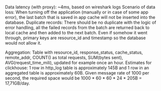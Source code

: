 Data latency (with proxy): ~4ms, based on wireshark logs
Scenario of data loss: 
When turning off the application (manually or in case of some app error), the last batch that is saved in app cache will not be inserted into the database.
Duplicate records: 
There should be no duplicate with the logic of error handling, all the failed records from the batch are returned back to local cache and then added to the next batch. Even if somehow it went through, primary keys are resource_id and timestamp so the database would not allow it.

Aggregation:
Table with resource_id, response_status, cache_status, remote_addr, COUNT() as total requests, SUM(bytes sent), AVG(request_time_mili), updated for example once an hour.
Estimates for clickhouse:
1 row in http_log table is approximately 145B and 1 row in an aggregated table is approximately 60B. Given message rate of 1000 per second, the required space would be 1000 * 60 * 60 * 24 * 205B = 17,71GB/day.